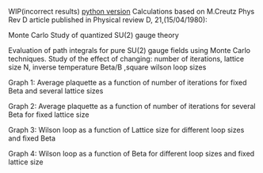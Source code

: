 WIP(incorrect results)
[python version](https://github.com/3thanRam/MC-SU-2-gauge-cpp)
Calculations based on M.Creutz Phys Rev D article published in Physical review D, 21,(15/04/1980):

Monte Carlo Study of quantized SU(2) gauge theory

Evaluation of path integrals for pure SU(2) gauge fields using Monte Carlo techniques. Study of the effect of changing: number of iterations, lattice size N, inverse temperature Beta/B ,square wilson loop sizes

Graph 1: Average plaquette as a function of number of iterations for fixed Beta and several lattice sizes

Graph 2: Average plaquette as a function of number of iterations for several Beta for fixed lattice size

Graph 3: Wilson loop as a function of Lattice size for different loop sizes and fixed Beta

Graph 4: Wilson loop as a function of Beta for different loop sizes and fixed lattice size
